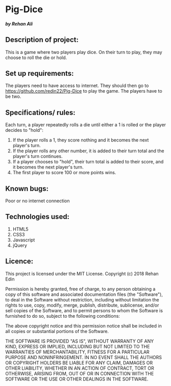 # Pig-Dice  
#### <em>by Rehan Ali</em>

## Description of project:
This is a game where two players play dice. On their turn to play, they may choose to roll the die or hold.

## Set up requirements:
The players need to have access to internet. They should then go to https://github.com/redin22/Pig-Dice to play the game.
The players have to be two.

## Specifications/ rules:

Each turn, a player repeatedly rolls a die until either a 1 is rolled or the player decides to "hold":
1. If the player rolls a 1, they score nothing and it becomes the next player's turn.
2. If the player rolls any other number, it is added to their turn total and the player's turn continues.
3. If a player chooses to "hold", their turn total is added to their score, and it becomes the next player's turn.
4. The first player to score 100 or more points wins.

## Known bugs:
Poor or no internet connection

## Technologies used:
1. HTML5
2. CSS3
3. Javascript
4. jQuery

## Licence:
This project is licensed under the MIT License.
Copyright (c) 2018 Rehan Edin

Permission is hereby granted, free of charge, to any person obtaining a copy of this software and associated documentation 
files (the "Software"), to deal in the Software without restriction, including without limitation the rights to use, copy,
modify, merge, publish, distribute, sublicense, and/or sell copies of the Software, and to permit persons to whom the Software 
is furnished to do so, subject to the following conditions:

The above copyright notice and this permission notice shall be included in all copies or substantial portions of the Software.

THE SOFTWARE IS PROVIDED "AS IS", WITHOUT WARRANTY OF ANY KIND, EXPRESS OR IMPLIED, INCLUDING BUT NOT LIMITED TO THE WARRANTIES
OF MERCHANTABILITY, FITNESS FOR A PARTICULAR PURPOSE AND NONINFRINGEMENT. IN NO EVENT SHALL THE AUTHORS OR COPYRIGHT HOLDERS
BE LIABLE FOR ANY CLAIM, DAMAGES OR OTHER LIABILITY, WHETHER IN AN ACTION OF CONTRACT, TORT OR OTHERWISE, ARISING FROM, OUT OF
OR IN CONNECTION WITH THE SOFTWARE OR THE USE OR OTHER DEALINGS IN THE SOFTWARE.

